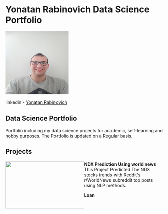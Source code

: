 # Yonatan Rabinovich Data Science Portfolio

<img src="Yonatan.jpg" width="200" height="200"/>

linkedin  - [Yonatan Rabinovich](https://www.linkedin.com/in/%D7%99%D7%95%D7%A0%D7%AA%D7%9F-%D7%A8%D7%91%D7%99%D7%A0%D7%95%D7%91%D7%99%D7%A5-68a391213/)

## Data Science Portfolio
Portfolio including my data science projects for academic, self-learning and hobby purposes.
The Portfolio is updated on a Regular basis.


## Projects
**NDX Prediction Using world news**
<img align="left" width="250" height="150" src="https://stockprice.com/wp-content/uploads/2019/09/penny-stocks-news.jpg">
This Project Predicted The NDX stocks trends with Reddit's r/WorldNews subreddit top posts using NLP methods.


**Loan**
